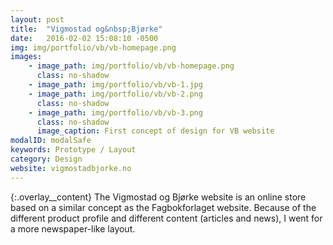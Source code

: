 ```yaml
---
layout: post
title:  "Vigmostad og&nbsp;Bjørke"
date:   2016-02-02 15:08:10 -0500
img: img/portfolio/vb/vb-homepage.png
images: 
    - image_path: img/portfolio/vb/vb-homepage.png
      class: no-shadow
    - image_path: img/portfolio/vb/vb-1.jpg
    - image_path: img/portfolio/vb/vb-2.png
      class: no-shadow
    - image_path: img/portfolio/vb/vb-3.png
      class: no-shadow
      image_caption: First concept of design for VB website
modalID: modalSafe
keywords: Prototype / Layout
category: Design
website: vigmostadbjorke.no
---
```

{:.overlay__content}
The Vigmostad og Bjørke website is an online store based on a similar concept as the Fagbokforlaget website. Because of the different product profile and different content (articles and news), I went for a more newspaper-like layout.

<!--
Strona i sklep internetowy wydawnictwa Vigmostad og Bjørke oparta na podobnym założeniu co strona Fagbokforlaget. Z uwagi na inny profil sprzedawanych produktów i nieco inną zawartość (artykuły i newsy) zastosowałem bardziej gazetowy layout.
-->